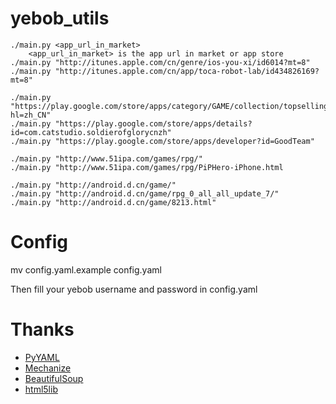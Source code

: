 yebob_utils
===========

	./main.py <app_url_in_market>
		<app_url_in_market> is the app url in market or app store
	./main.py "http://itunes.apple.com/cn/genre/ios-you-xi/id6014?mt=8"
	./main.py "http://itunes.apple.com/cn/app/toca-robot-lab/id434826169?mt=8"
	
	./main.py "https://play.google.com/store/apps/category/GAME/collection/topselling_free?hl=zh_CN"
	./main.py "https://play.google.com/store/apps/details?id=com.catstudio.soldierofglorycnzh"
	./main.py "https://play.google.com/store/apps/developer?id=GoodTeam"

	./main.py "http://www.51ipa.com/games/rpg/"
	./main.py "http://www.51ipa.com/games/rpg/PiPHero-iPhone.html

	./main.py "http://android.d.cn/game/"
	./main.py "http://android.d.cn/game/rpg_0_all_all_update_7/"
	./main.py "http://android.d.cn/game/8213.html"


Config
====

  mv config.yaml.example config.yaml

Then fill your yebob username and password in config.yaml

Thanks
====

+ [PyYAML](http://pyyaml.org/wiki/PyYAMLDocumentation)
+ [Mechanize](http://wwwsearch.sourceforge.net/mechanize/)
+ [BeautifulSoup](http://www.crummy.com/software/BeautifulSoup/bs4/doc/)
+ [html5lib](https://code.google.com/p/html5lib/wiki/UserDocumentation)